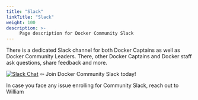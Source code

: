 ```yaml
---
title: "Slack"
linkTitle: "Slack"
weight: 100
description: >-
     Page description for Docker Community Slack
---
```


There is a dedicated Slack channel for both Docker Captains as well as Docker Community Leaders. 
There, other Docker Captains and Docker staff ask questions, share feedback and more.


[![Slack Chat](https://img.shields.io/badge/Chat-Slack-ff69b4.svg "Join us. You're welcome!")](http://dockr.ly/slack) ⇦ Join Docker Community Slack today!

In case you face any issue enrolling for Community Slack, reach out to William
